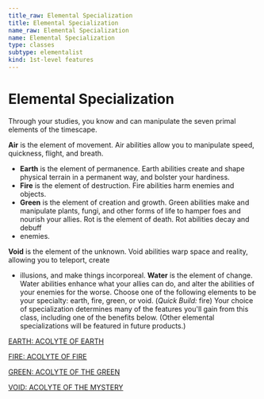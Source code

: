 ```yaml
---
title_raw: Elemental Specialization
title: Elemental Specialization
name_raw: Elemental Specialization
name: Elemental Specialization
type: classes
subtype: elementalist
kind: 1st-level features
---
```


# Elemental Specialization

Through your studies, you know and can manipulate the seven primal elements of the timescape.

**Air** is the element of movement. Air abilities allow you to manipulate speed, quickness, flight, and breath.

- **Earth** is the element of permanence. Earth abilities create and shape physical terrain in a permanent way, and bolster your hardiness.
- **Fire** is the element of destruction. Fire abilities harm enemies and objects.
- **Green** is the element of creation and growth. Green abilities make and manipulate plants, fungi, and other forms of life to hamper foes and nourish your allies. Rot is the element of death. Rot abilities decay and debuff
- enemies.

**Void** is the element of the unknown. Void abilities warp space and reality, allowing you to teleport, create

- illusions, and make things incorporeal. **Water** is the element of change. Water abilities enhance what your allies can do, and alter the abilities of your enemies for the worse. Choose one of the following elements to be your specialty: earth, fire, green, or void. (*Quick Build:* fire) Your choice of specialization determines many of the features you'll gain from this class, including one of the benefits below. (Other elemental specializations will be featured in future products.)

[EARTH: ACOLYTE OF EARTH](./Earth%20Acolyte%20Of%20Earth.md)

[FIRE: ACOLYTE OF FIRE](./Fire%20Acolyte%20Of%20Fire.md)

[GREEN: ACOLYTE OF THE GREEN](./Green%20Acolyte%20Of%20The%20Green.md)

[VOID: ACOLYTE OF THE MYSTERY](./Void%20Acolyte%20Of%20The%20Mystery.md)
